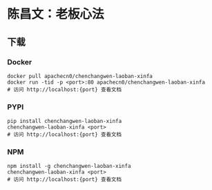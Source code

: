 # 陈昌文：老板心法

## 下载

### Docker

```
docker pull apachecn0/chenchangwen-laoban-xinfa
docker run -tid -p <port>:80 apachecn0/chenchangwen-laoban-xinfa
# 访问 http://localhost:{port} 查看文档
```

### PYPI

```
pip install chenchangwen-laoban-xinfa
chenchangwen-laoban-xinfa <port>
# 访问 http://localhost:{port} 查看文档
```

### NPM

```
npm install -g chenchangwen-laoban-xinfa
chenchangwen-laoban-xinfa <port>
# 访问 http://localhost:{port} 查看文档
```